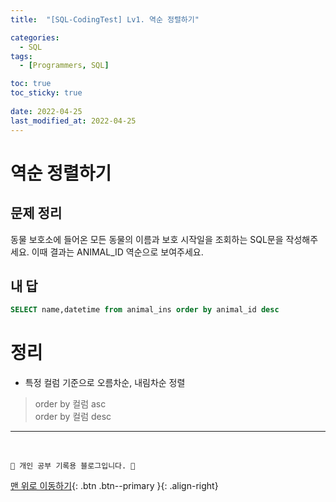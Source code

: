 ```yaml
---
title:  "[SQL-CodingTest] Lv1. 역순 정렬하기"

categories:
  - SQL
tags:
  - [Programmers, SQL]

toc: true
toc_sticky: true
 
date: 2022-04-25
last_modified_at: 2022-04-25
---
```


# 역순 정렬하기
## 문제 정리
동물 보호소에 들어온 모든 동물의 이름과 보호 시작일을 조회하는 SQL문을 작성해주세요. 이때 결과는 ANIMAL_ID 역순으로 보여주세요.
## 내 답
```sql
SELECT name,datetime from animal_ins order by animal_id desc
```
# 정리
- 특정 컬럼 기준으로 오름차순, 내림차순 정렬
> order by 컬럼 asc<br>
order by 컬럼 desc

***
<br>

    💛 개인 공부 기록용 블로그입니다. 👻

[맨 위로 이동하기](#){: .btn .btn--primary }{: .align-right}